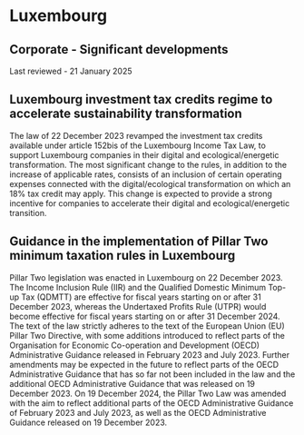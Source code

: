 # Luxembourg
## Corporate - Significant developments
Last reviewed - 21 January 2025
## Luxembourg investment tax credits regime to accelerate sustainability transformation 
The law of 22 December 2023 revamped the investment tax credits available under article 152bis of the Luxembourg Income Tax Law, to support Luxembourg companies in their digital and ecological/energetic transformation. The most significant change to the rules, in addition to the increase of applicable rates, consists of an inclusion of certain operating expenses connected with the digital/ecological transformation on which an 18% tax credit may apply. This change is expected to provide a strong incentive for companies to accelerate their digital and ecological/energetic transition.
## Guidance in the implementation of Pillar Two minimum taxation rules in Luxembourg
Pillar Two legislation was enacted in Luxembourg on 22 December 2023.
The Income Inclusion Rule (IIR) and the Qualified Domestic Minimum Top-up Tax (QDMTT) are effective for fiscal years starting on or after 31 December 2023, whereas the Undertaxed Profits Rule (UTPR) would become effective for fiscal years starting on or after 31 December 2024.
The text of the law strictly adheres to the text of the European Union (EU) Pillar Two Directive, with some additions introduced to reflect parts of the Organisation for Economic Co-operation and Development (OECD) Administrative Guidance released in February 2023 and July 2023.
Further amendments may be expected in the future to reflect parts of the OECD Administrative Guidance that has so far not been included in the law and the additional OECD Administrative Guidance that was released on 19 December 2023.
On 19 December 2024, the Pillar Two Law was amended with the aim to reflect additional parts of the OECD Administrative Guidance of February 2023 and July 2023, as well as the OECD Administrative Guidance released on 19 December 2023.
